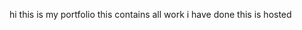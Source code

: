 hi this is my portfolio 
this contains all work i have done 
this is hosted 































